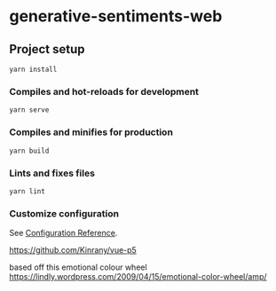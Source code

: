# generative-sentiments-web

## Project setup

```
yarn install
```

### Compiles and hot-reloads for development

```
yarn serve
```

### Compiles and minifies for production

```
yarn build
```

### Lints and fixes files

```
yarn lint
```

### Customize configuration

See [Configuration Reference](https://cli.vuejs.org/config/).

https://github.com/Kinrany/vue-p5

based off this emotional colour wheel https://lindly.wordpress.com/2009/04/15/emotional-color-wheel/amp/
